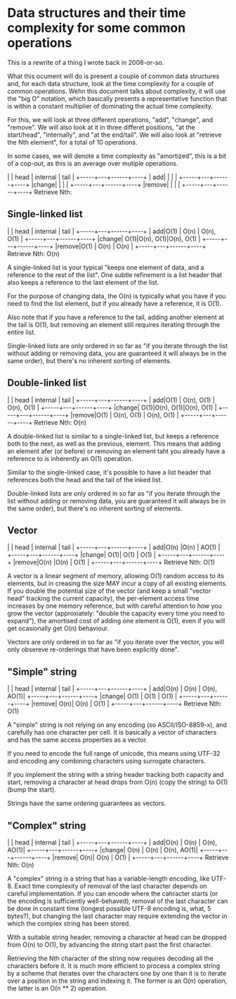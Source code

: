 # Data structures and their time complexity for some common operations

This is a rewrite of a thing I wrote back in 2008-or-so.

What this ocument will do is present a couple of common data structures and, for each data structure, look at the time complexity for a couple of common operations. Wehn this document talks about complexity, it will use the "big O" notation, which basically presents a representative function that is within a constant multiplier of dominating the actual time complexity.

For this, we will look at three different operations, "add", "change", and "remove". We will also look at it in three differet positions, "at the start/head", "internally", and "at the end/tail". We will also look at "retrieve the Nth element", for a total of 10 operations.

In some cases, we will denote a time complexity as "amortized", this is a bit of a cop-out, as this is an average over mutiple operations.


|            | head | internal | tail |
+-----+---+------+----+
|      add|        |            |          |
+-----+---+------+----+
|change|        |            |          |
+-----+---+------+----+
|remove|        |            |          |
+-----+---+------+----+
Retrieve Nth: 

## Single-linked list

|            | head | internal | tail |
+-----+---+------+----+
|      add|O(1) | O(n)     | O(n), O(1)  |
+-----+---+------+----+
|change| O(1)|O(n), O(1)|O(n), O(1) |
+-----+---+------+----+
|remove|O(1) | O(n)     | O(n)  |
+-----+---+------+----+
Retrieve Nth: O(n) 

A single-linked list is your typical "keeps one element of data, and a reference to the rest of the list". One subtle refinement is a list header that also keeps a reference to the last element of the list.

For the purpose of changing data, the O(n) is typically what you have if you need to find the list element, but if you already have a reference, it is O(1).

Also note that if you have a reference to the tail, adding another element at the tail is O(1), but removing an element still requires iterating through the entire list.

Single-linked lists are only ordered in so far as "if you iterate through the list without adding or removing data, you are guaranteed it will always be in the same order), but there's no inherent sorting of elements.

## Double-linked list

|            | head | internal | tail |
+-----+---+------+----+
|      add|O(1) | O(n), O(1) | O(n), O(1)  |
+-----+---+------+----+
|change| O(1)|O(n), O(1)|O(n), O(1) |
+-----+---+------+----+
|remove|O(1) | O(n), O(1) | O(n), O(1)  |
+-----+---+------+----+
Retrieve Nth: O(n) 

A double-linked list is similar to a single-linked list, but keeps a reference both to the next, as well as the previous, element. This means that adding an element afer (or before) or removing an element taht you already have a reference to is inherently an O(1) operation.

Similar to the single-linked case, it's possible to have a  list header that references both the head and the tail of the inked list.

Double-linked lists are only ordered in so far as "if you iterate through the list without adding or removing data, you are guaranteed it will always be in the same order), but there's no inherent sorting of elements.

## Vector

|            | head | internal | tail | 
+-----+---+------+----+
|      add|O(n) |O(n)       | AO(1)  |
+-----+---+------+----+
|change| O(1)| O(1)      | O(1)  |
+-----+---+------+----+
|remove|O(n) |O(n)       | O(1)  |
+-----+---+------+----+
Retrieve Nth: O(1)

A vector is a linear segment of memory, allowing O(1) random access to its elements, but in creasing the size MAY incur a copy of all existing elements. If you double the potential size of the vector (and keep a small "vector head" tracking the current capacity), the per-element access time increases by one memory reference, but with careful attention to how you grow the vector (approxiately: "double the capacity every time you need to expand"), the amortised cost of adding one element is O(1), even if you will get ocasionally get O(n) behaviour.

Vectors are only ordered in so far as "if you iterate over the vector, you will only obsereve re-orderings that have been explicitly done".

## "Simple" string

|            | head | internal | tail |
+-----+---+------+----+
|      add|O(n) | O(n)     | O(n), AO(1)|
+-----+---+------+----+
|change| O(1) | O(1)     | O(1)  |
+-----+---+------+----+
|remove| O(n)| O(n)      | O(1)  |
+-----+---+------+----+
Retrieve Nth: O(1)

A "simple" string is not relying on any encoding (so ASCII/ISO-8859-x), and carefully has one character per cell. It is basically a vector of characters and has the same access properties as a vector.

If you need to encode the full range of unicode, this means using UTF-32 and encoding any combining characters using surrogate characters.

If you implement the string with a string header tracking both capacity and start, removing a character at head drops from O(n) (copy the string) to O(1) (bump the start).

Strings have the same ordering guarantees as vectors.

## "Complex" string

|            | head | internal | tail |
+-----+---+------+----+
|      add|O(n) | O(n)     | O(n), AO(1)|
+-----+---+------+----+
|change| O(n) | O(n)     | O(n), AO(1)|
+-----+---+------+----+
|remove| O(n)| O(n)      | O(1)  |
+-----+---+------+----+
Retrieve Nth: O(n)

A "complex" string is a string that has a variable-length encoding, like UTF-8. Exact time complexity of removal of the last character depends on careful implementation. If you can encode where the cahracter starts (or the encoding is sufficiently well-behaved), removal of the last character can be done in constant time (longest possible UTF-8 encoding is, what, 5 bytes?), but changing the last character may require extending the vector in which the complex string has been stored.

With a suitable string header, removing a character at head can be dropped from O(n) to O(1), by advancing the string start past the first character.

Retrieving the Nth character of the string now requires decoding all the characters before it. It is much more efficient to process a complex string by a scheme that iterates over the characters one by one than it is to iterate over a position in the string and indexing it. The former is an O(n) operation, the latter is an O(n ** 2) operation.
